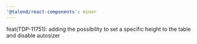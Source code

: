 ```yaml
---
'@talend/react-components': minor
---
```


feat(TDP-11751): adding the possibility to set a specific height to the table and disable autosizer
